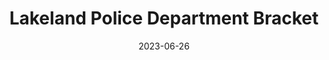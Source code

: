 ---
layout: default
title: Lakeland Police Department Bracket
modal-id: 3
date: 2023-06-26
img: LPD.jpg
img1: Bracket-right.png
img2: interface.png
alt: image-alt
project-date: Summer 2023
client: Lakeland Police Department
category: Design and Production
description: "As part of an exciting collaboration with the Lakeland Police Department, I was entrusted with the task of creating a specialized bracket to seamlessly integrate their Axon Signal Side Arm modules with the newly acquired Alien Gear Rapid Force Duty Holsters. The department sought a reliable mounting system to enable the use of these holsters during the upcoming fall season, and with no existing solution available, I was eager to take on the challenge."
outcome: "I embarked on a comprehensive design journey, commencing with an in-depth consultation with the client to understand their requirements and vision. Armed with valuable insights, I proceeded to develop initial prototypes, presenting them to the client for feedback and refinement. Throughout the iterative design process, I meticulously honed the bracket's specifications to ensure optimal functionality and compatibility with both the Axon Signal Side Arm modules and the Alien Gear Rapid Force Duty Holsters.
<br><br>
&nbsp;&nbsp;&nbsp;&nbsp;After arriving at the final design, I meticulously crafted a detailed quote that aligned with the Lakeland Police Department's budget and expectations. Recognizing the innovation and uniqueness of the mounting solution, I sought legal protection for my invention and collaborated with the esteemed Florida Polytechnic legal team to secure a provisional patent.
<br><br>
&nbsp;&nbsp;&nbsp;&nbsp;Upon receiving approval and ensuring the necessary legal safeguards were in place, I proceeded to scale up production. With utmost precision and quality assurance, I successfully manufactured 350 of the bespoke mounts, meeting the demands of the entire Lakeland Police Department.
<br><br>
&nbsp;&nbsp;&nbsp;&nbsp;The project not only achieved its primary objective of providing a tailored mounting solution but also showcased my ability to collaborate with clients, navigate legal complexities, and deliver tangible results. It has been an immensely rewarding experience to contribute to the safety and efficiency of law enforcement personnel through this innovative product."
---